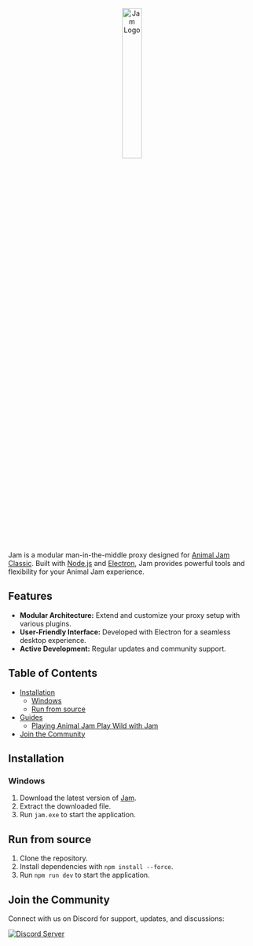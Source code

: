 <div align="center">
  <img src="https://i.imgur.com/Fe6Uvjs.png" alt="Jam Logo" width="28%" />
</div>

Jam is a modular man-in-the-middle proxy designed for [Animal Jam Classic](https://classic.animaljam.com). Built with [Node.js](https://nodejs.org) and [Electron](https://www.electronjs.org), Jam provides powerful tools and flexibility for your Animal Jam experience.

## Features

- **Modular Architecture:** Extend and customize your proxy setup with various plugins.
- **User-Friendly Interface:** Developed with Electron for a seamless desktop experience.
- **Active Development:** Regular updates and community support.

## Table of Contents

- [Installation](#installation)
  - [Windows](#windows)
  - [Run from source](#run-from-source)
- [Guides](#guides)
  - [Playing Animal Jam Play Wild with Jam](docs/play-wild.md)
- [Join the Community](#join-the-community)


## Installation

### Windows

1. Download the latest version of [Jam](https://github.com/sxip/jam/releases/latest).
2. Extract the downloaded file.
3. Run `jam.exe` to start the application.

## Run from source

1. Clone the repository.
2. Install dependencies with `npm install --force`.
3. Run `npm run dev` to start the application.


## Join the Community

Connect with us on Discord for support, updates, and discussions:

[![Discord Server](https://img.shields.io/discord/1208534012801323089?color=5865F2&logo=discord&logoColor=white)](https://discord.gg/eTj4rJGNc2)

